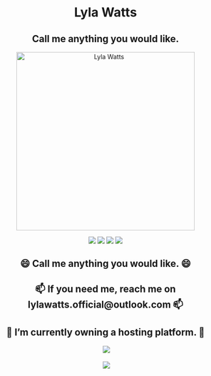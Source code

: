 <h1 align="center">Lyla Watts</h1>
<h2 align="center">Call me anything you would like.</h2>
<p align="center">
  
  </p>
<p align="center">
<img align="center" alt="Lyla Watts" width="400" src="https://avatars.githubusercontent.com/u/81561807?v=4">
</p>
<p align="center">
  <img src="https://img.shields.io/github/followers/cursedgeneral?style=social">
  <img src="https://img.shields.io/youtube/channel/subscribers/UCE91ZYpYFMJJOuqUJihqizw?style=social">
  <img src="https://img.shields.io/twitter/follow/LightySaw?style=social">
  <img src="https://img.shields.io/badge/Discord-Lyla Watts%236715-blue">
  <p>
<h2 align="center">😄 Call me anything you would like. 😄</h2>
<h2 align="center">📫 If you need me, reach me on lylawatts.official@outlook.com 📫</h2>
<h2 align="center">🔭 I’m currently owning a hosting platform. 🔭</h2>
<p align="center">&nbsp;<img src="https://github-readme-stats.vercel.app/api/top-langs/?username=cursedgeneral&langs_count=5&theme=radical" /></p>
<p align="center">&nbsp;<img align="center" src="https://github-readme-stats.vercel.app/api?username=cursedgeneral&show_icons=true&theme=radical"/></p>
